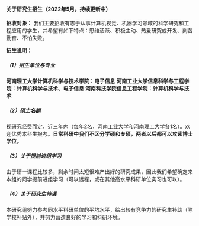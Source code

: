 #### 关于研究生招生（2022年5月，持续更新中）



**招收对象：** 我们主要招收有志于从事计算机视觉、机器学习领域的科学研究和工程应用的学生，并希望有如下特点：思维活跃、积极主动、热爱研究或开发、刻苦勤奋、不怕失败。





**招生说明：**

##### （1）招生单位与专业

   **河南理工大学计算机科学与技术学院：电子信息**
   **河南工业大学信息科学与工程学院：计算机科学与技术、电子信息**
   **河南科技学院信息工程学院：计算机科学与技术**

##### （2）硕士名额

​        视研究经费而定，近三年内（每年2名，河南工业大学和河南理工大学各1名）。欢迎优秀本科生报考。**日常科研中我们不区分学硕和专硕，两者以后都可以攻读博士学位。**

##### （3）关于提前进组学习

​	   由于研一课程比较多，剩余时间太短很难产出好的研究成果，因此我们希望确定来本组的同学提前进组学习（可以远程，或在其他高水平科研单位实习也可以）。

##### （4）关于研究生待遇

​	   本研究组努力参考同水平科研单位的平均水平，给出较有竞争力的研究生补助（除学校补贴外），并努力营造良好的学习和科研环境。